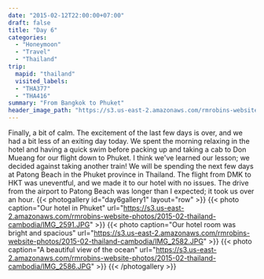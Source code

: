 ```yaml
---
date: "2015-02-12T22:00:00+07:00"
draft: false
title: "Day 6"
categories:
  - "Honeymoon"
  - "Travel"
  - "Thailand"
trip:
  mapid: "thailand"
  visited_labels:
  - "THA377"
  - "THA416"
summary: "From Bangkok to Phuket"
header_image_path: "https://s3.us-east-2.amazonaws.com/rmrobins-website-photos/2015-02-thailand-cambodia/IMG_2591.JPG"
---
```


Finally, a bit of calm. The excitement of the last few days is over, and we had a bit less of an exiting day today. We spent the morning relaxing in the hotel and having a quick swim before packing up and taking a cab to Don Mueang for our flight down to Phuket. I think we've learned our lesson; we decided against taking another train! We will be spending the next few days at Patong Beach in the Phuket province in Thailand. The flight from DMK to HKT was uneventful, and we made it to our hotel with no issues. The drive from the airport to Patong Beach was longer than I expected; it took us over an hour.
{{< photogallery id="day6gallery1" layout="row" >}}
{{< photo caption="Our hotel in Phuket" url="https://s3.us-east-2.amazonaws.com/rmrobins-website-photos/2015-02-thailand-cambodia/IMG_2591.JPG" >}}
{{< photo caption="Our hotel room was bright and spacious" url="https://s3.us-east-2.amazonaws.com/rmrobins-website-photos/2015-02-thailand-cambodia/IMG_2582.JPG" >}}
{{< photo caption="A beautiful view of the ocean" url="https://s3.us-east-2.amazonaws.com/rmrobins-website-photos/2015-02-thailand-cambodia/IMG_2586.JPG" >}}
{{< /photogallery >}}
